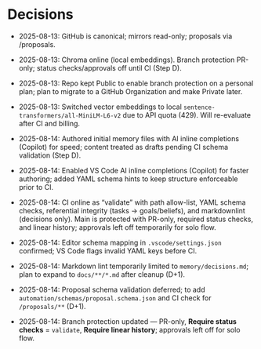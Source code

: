 # Decisions

- 2025-08-13: GitHub is canonical; mirrors read-only; proposals via /proposals.

- 2025-08-13: Chroma online (local embeddings). Branch protection PR-only; status checks/approvals off until CI (Step D).

- 2025-08-13: Repo kept Public to enable branch protection on a personal plan; plan to migrate to a GitHub Organization and make Private later.

- 2025-08-13: Switched vector embeddings to local `sentence-transformers/all-MiniLM-L6-v2` due to API quota (429). Will re-evaluate after CI and billing.

- 2025-08-14: Authored initial memory files with AI inline completions (Copilot) for speed; content treated as drafts pending CI schema validation (Step D).

- 2025-08-14: Enabled VS Code AI inline completions (Copilot) for faster authoring; added YAML schema hints to keep structure enforceable prior to CI.

- 2025-08-14: CI online as “validate” with path allow-list, YAML schema checks, referential integrity (tasks → goals/beliefs), and markdownlint (decisions only). Main is protected with PR-only, required status checks, and linear history; approvals left off temporarily for solo flow.

- 2025-08-14: Editor schema mapping in `.vscode/settings.json` confirmed; VS Code flags invalid YAML keys before CI.

- 2025-08-14: Markdown lint temporarily limited to `memory/decisions.md`; plan to expand to `docs/**/*.md` after cleanup (D+1).

- 2025-08-14: Proposal schema validation deferred; to add `automation/schemas/proposal.schema.json` and CI check for `/proposals/**` (D+1).

- 2025-08-14: Branch protection updated — PR-only, **Require status checks** = `validate`, **Require linear history**; approvals left off for solo flow.
